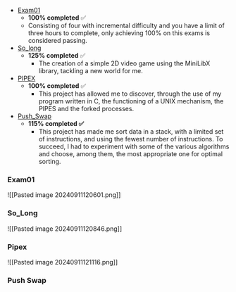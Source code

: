 - [Exam01](https://github.com/zikocult/Cursus42/tree/main/exams)
	- **100% completed** ✅
	- Consisting of four with incremental difficulty and you have a limit of three hours to complete,  only achieving 100% on this exams is considered passing.
- [So_long](https://github.com/zikocult/Cursus42/tree/main/03_ring/so_long)
	- **125% completed** ✅
		- The creation of a simple 2D video game using the MiniLibX library, tackling a new world for me.
- [PIPEX](https://github.com/zikocult/Cursus42/tree/main/03_ring/pipex)
	- **100% completed** ✅
		- This project has allowed me to discover, through the use of my program written in C, the functioning of a UNIX mechanism, the PIPES and the forked processes.
- [Push_Swap](https://github.com/zikocult/Cursus42/tree/main/03_ring/push_swap)
	- **115% completed ✅**
		- This project has made me sort data in a stack, with a limited set of instructions, and using the fewest number of instructions. To succeed, I had to experiment with some of the various algorithms and choose, among them, the most appropriate one for optimal sorting.

### **Exam01**

![[Pasted image 20240911120601.png]]

### **So_Long**

![[Pasted image 20240911120846.png]]

### **Pipex**

![[Pasted image 20240911121116.png]]

### **Push Swap**

